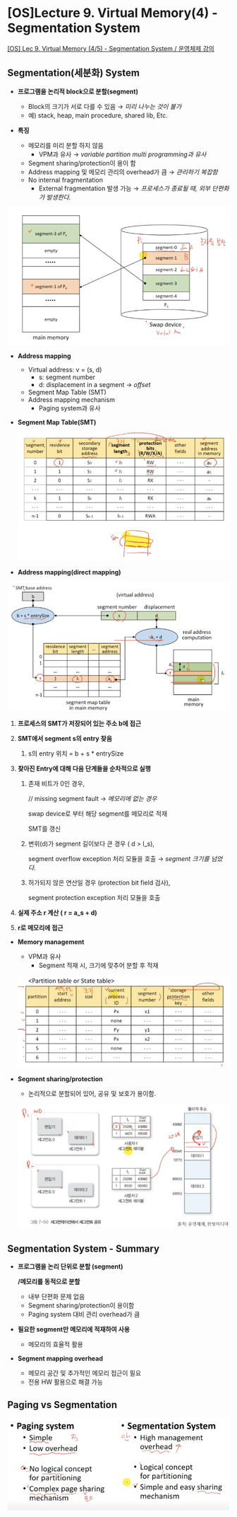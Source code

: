 # [OS]Lecture 9. Virtual Memory(4) -  Segmentation System

[[OS] Lec 9. Virtual Memory (4/5) - Segmentation System / 운영체제 강의](https://www.youtube.com/watch?v=Dprd7V842WY&list=PLBrGAFAIyf5rby7QylRc6JxU5lzQ9c4tN&index=30)

## Segmentation(세분화) System

- **프로그램을 논리적 block으로 분할(segment)**
    - Block의 크기가 서로 다를 수 있음 → *미리 나누는 것이 불가*
    - 예) stack, heap, main procedure, shared lib, Etc.

- **특징**
    - 메모리를 미리 분할 하지 않음
        - VPM과 유사 → *variable partition multi programming과 유사*
    - Segment sharing/protection이 용이 함
    - Address mapping 및 메모리 관리의 overhead가 큼 → *관리하기 복잡함*
    - No internal fragmentation
        - External fragmentation 발생 가능 → *프로세스가 종료될 때, 외부 단편화가 발생한다.*

![Untitled](%5BOS%5DLecture%209%20Virtual%20Memory(4)%20-%20Segmentation%20Sys%20d78bbaf2668e47f09c8b023ce60ef8eb/Untitled.png)

- **Address mapping**
    - Virtual address: v = (s, d)
        - s:  segment number
        - d: displacement in a segment → *offset*
    - Segment Map Table (SMT)
    - Address mapping mechanism
        - Paging system과 유사

- **Segment Map Table(SMT)**

    ![Untitled](%5BOS%5DLecture%209%20Virtual%20Memory(4)%20-%20Segmentation%20Sys%20d78bbaf2668e47f09c8b023ce60ef8eb/Untitled%201.png)

- **Address mapping(direct mapping)**

![Untitled](%5BOS%5DLecture%209%20Virtual%20Memory(4)%20-%20Segmentation%20Sys%20d78bbaf2668e47f09c8b023ce60ef8eb/Untitled%202.png)

1. **프로세스의 SMT가 저장되어 있는 주소 b에 접근**
2. **SMT에서 segment s의 entry 찾음**
    1. s의 entry 위치 = b + s * entrySize
3. **찾아진 Entry에 대해 다음 단계들을 순차적으로 실행**
    1. 존재 비트가 0인 경우,

        // missing segment fault → *메모리에 없는 경우*

        swap device로 부터 해당 segment를 메모리로 적재

        SMT를 갱신

    2. 변위(d)가 segment 길이보다 큰 경우 ( d > l_s),

        segment overflow exception 처리 모듈을 호출 → *segment 크기를 넘었다.*

    3. 허가되지 않은 연산일 경우 (protection bit field 검사),

        segment protection exception 처리 모듈을 호출

4. **실제 주소 r 계산 ( r = a_s + d)**
5. **r로 메모리에 접근**

- **Memory management**
    - VPM과 유사
        - Segment 적재 시, 크기에 맞추어 분할 후 적재

    ![Untitled](%5BOS%5DLecture%209%20Virtual%20Memory(4)%20-%20Segmentation%20Sys%20d78bbaf2668e47f09c8b023ce60ef8eb/Untitled%203.png)

- **Segment sharing/protection**
    - 논리적으로 분할되어 있어, 공유 및 보호가 용이함.

    ![Untitled](%5BOS%5DLecture%209%20Virtual%20Memory(4)%20-%20Segmentation%20Sys%20d78bbaf2668e47f09c8b023ce60ef8eb/Untitled%204.png)

## Segmentation System - Summary

- **프로그램을 논리 단위로 분할 (segment)**

    **/메모리를 동적으로 분할**

    - 내부 단편화 문제 없음
    - Segment sharing/protection이 용이함
    - Paging system 대비 관리 overhead가 큼

- **필요한 segment만 메모리에 적재하여 사용**
    - 메모리의 효율적 활용

- **Segment mapping overhead**
    - 메모리 공간 및 추가적인 메모리 접근이 필요
    - 전용 HW 활용으로 해결 가능

## Paging vs Segmentation

![Untitled](%5BOS%5DLecture%209%20Virtual%20Memory(4)%20-%20Segmentation%20Sys%20d78bbaf2668e47f09c8b023ce60ef8eb/Untitled%205.png)